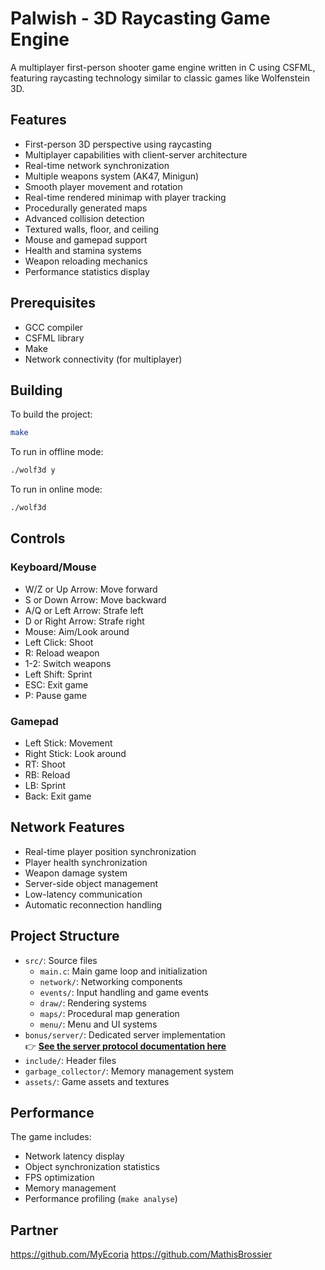 # Palwish - 3D Raycasting Game Engine

A multiplayer first-person shooter game engine written in C using CSFML, featuring raycasting technology similar to classic games like Wolfenstein 3D.

## Features

- First-person 3D perspective using raycasting
- Multiplayer capabilities with client-server architecture
- Real-time network synchronization
- Multiple weapons system (AK47, Minigun)
- Smooth player movement and rotation
- Real-time rendered minimap with player tracking
- Procedurally generated maps
- Advanced collision detection
- Textured walls, floor, and ceiling
- Mouse and gamepad support
- Health and stamina systems
- Weapon reloading mechanics
- Performance statistics display

## Prerequisites

- GCC compiler
- CSFML library
- Make
- Network connectivity (for multiplayer)

## Building

To build the project:
```bash
make
```

To run in offline mode:
```bash
./wolf3d y
```

To run in online mode:
```bash
./wolf3d
```

## Controls

### Keyboard/Mouse
- W/Z or Up Arrow: Move forward
- S or Down Arrow: Move backward
- A/Q or Left Arrow: Strafe left
- D or Right Arrow: Strafe right
- Mouse: Aim/Look around
- Left Click: Shoot
- R: Reload weapon
- 1-2: Switch weapons
- Left Shift: Sprint
- ESC: Exit game
- P: Pause game

### Gamepad
- Left Stick: Movement
- Right Stick: Look around
- RT: Shoot
- RB: Reload
- LB: Sprint
- Back: Exit game

## Network Features

- Real-time player position synchronization
- Player health synchronization
- Weapon damage system
- Server-side object management
- Low-latency communication
- Automatic reconnection handling

## Project Structure

- `src/`: Source files
    - `main.c`: Main game loop and initialization
    - `network/`: Networking components
    - `events/`: Input handling and game events
    - `draw/`: Rendering systems
    - `maps/`: Procedural map generation
    - `menu/`: Menu and UI systems
- `bonus/server/`: Dedicated server implementation  
👉 **[See the server protocol documentation here](bonus/server/SERVER.md)**
- `include/`: Header files
- `garbage_collector/`: Memory management system
- `assets/`: Game assets and textures

## Performance

The game includes:
- Network latency display
- Object synchronization statistics
- FPS optimization
- Memory management
- Performance profiling (`make analyse`)

## Partner

https://github.com/MyEcoria
https://github.com/MathisBrossier
